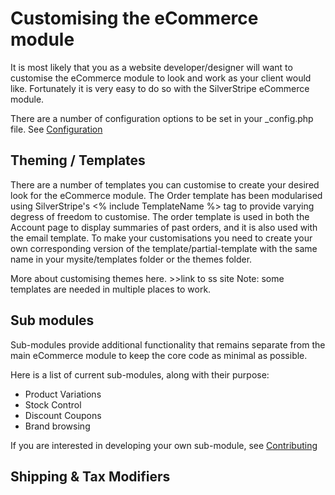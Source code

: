 # Customising the eCommerce module
It is most likely that you as a website developer/designer will want to customise the eCommerce module to look and work as your client would like.
Fortunately it is very easy to do so with the SilverStripe eCommerce module.

There are a number of configuration options to be set in your _config.php file. See [Configuration](Configuration)


## Theming / Templates
There are a number of templates you can customise to create your desired look for the eCommerce module.
The Order template has been modularised using SilverStripe's <% include TemplateName %> tag to provide varying degress of freedom to customise. The order template is used in both the Account page to display summaries of past orders, and it is also used with the email template.
To make your customisations you need to create your own corresponding version of the template/partial-template with the same name in your mysite/templates folder or the themes folder.

More about customising themes here. >>link to ss site
Note: some templates are needed in multiple places to work.

## Sub modules
Sub-modules provide additional functionality that remains separate from the main eCommerce module to keep the core code as minimal as possible.

Here is a list of current sub-modules, along with their purpose:
* Product Variations 
* Stock Control
* Discount Coupons
* Brand browsing

If you are interested in developing your own sub-module, see [Contributing](Contributing)

## Shipping & Tax Modifiers
